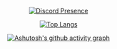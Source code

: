 <div align="center">

[![Discord Presence](https://lanyard.cnrad.dev/api/471036610561966111)](https://discord.com/users/471036610561966111)

</div>

<div align="center">

<a>[![Top Langs](https://github-readme-stats.vercel.app/api/top-langs/?username=EntchenEric&layout=compact&langs_count=8&size_weight=0.5&count_weight=0.5)](https://github.com/anuraghazra/github-readme-stats)</a>

[![Ashutosh's github activity graph](https://github-readme-activity-graph.vercel.app/graph?username=entcheneric&theme=react-dark)](https://github.com/ashutosh00710/github-readme-activity-graph)

</div>
